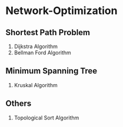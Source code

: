 # Network-Optimization

<h2> Shortest Path Problem </h2>

1. Dijkstra Algorithm
2. Bellman Ford Algorithm


<h2> Minimum Spanning Tree</h2>

1. Kruskal Algorithm


<h2> Others </h2>

1. Topological Sort Algorithm 
